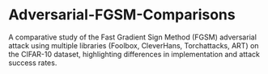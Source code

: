 # Adversarial-FGSM-Comparisons
A comparative study of the Fast Gradient Sign Method (FGSM) adversarial attack using multiple libraries (Foolbox, CleverHans, Torchattacks, ART) on the CIFAR-10 dataset, highlighting differences in implementation and attack success rates.

